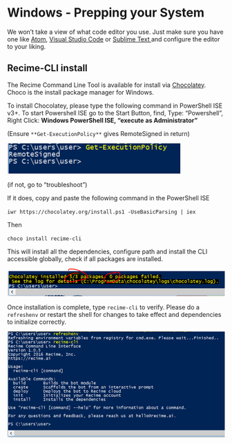 # Windows - Prepping your System

We won’t take a view of what code editor you use. Just make sure you have one like [Atom](https://atom.io/), [Visual Studio Code](https://code.visualstudio.com/) or [Sublime Text ](https://www.sublimetext.com/3)and configure the editor to your liking.

## **Recime-CLI install**

The Recime Command Line Tool is available for install via [Chocolatey](https://www.google.com/url?q=https://chocolatey.org/&sa=D&ust=1479898801892000&usg=AFQjCNGwrdmjVaUW9F90qwTeLb1e8iqIKA). Choco is the install package manager for Windows.

To install Chocolatey, please type the following command in PowerShell ISE v3+. To start Powershell ISE go to the Start Button, find, Type: “Powershell”, Right Click: **Windows PowerShell ISE, “execute as Administrator”**

\(Ensure `**Get-ExecutionPolicy**` gives RemoteSigned in return\)

![](/assets/image01.png)

\(if not, go to “troubleshoot”\)

If it does, copy and paste the following command in the PowerShell ISE

`iwr https://chocolatey.org/install.ps1 -UseBasicParsing | iex`

Then

`choco install recime-cli`

This will install all the dependencies, configure path and install the CLI accessible globally, check if all packages are installed.

![](/assets/image00.png)

Once installation is complete, type `recime-cli` to verify. Please do a `refreshenv` or restart the shell for changes to take effect and dependencies to initialize correctly.

![](/assets/image03.png)
